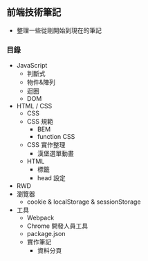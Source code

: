 ## 前端技術筆記
* 整理一些從剛開始到現在的筆記
### 目錄
* JavaScript
  * 判斷式
  * 物件&陣列
  * 迴圈
  * DOM
* HTML / CSS
  * CSS
  * CSS 規範
    * BEM
    * function CSS
  * CSS 實作整理
    * 漢堡選單動畫
  * HTML
    * 標籤
    * head 設定
* RWD
* 瀏覽器
  * cookie & localStorage & sessionStorage
* 工具
  * Webpack
  * Chrome 開發人員工具
  * package.json
  * 實作筆記
    * 資料分頁
